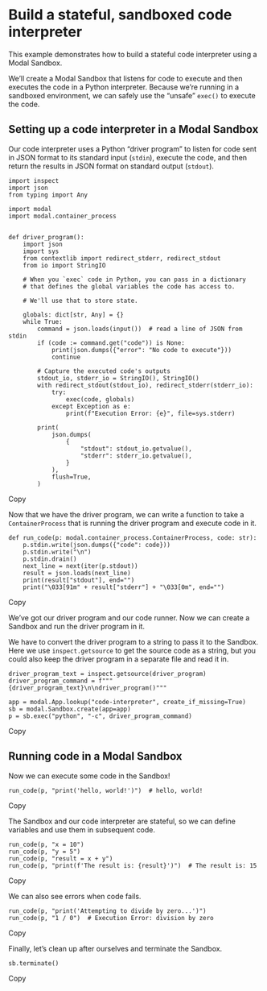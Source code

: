 # Build a stateful, sandboxed code interpreter

This example demonstrates how to build a stateful code interpreter using a
Modal Sandbox.

We’ll create a Modal Sandbox that listens for code to execute and then
executes the code in a Python interpreter. Because we’re running in a
sandboxed environment, we can safely use the “unsafe” `exec()` to execute the
code.

## Setting up a code interpreter in a Modal Sandbox

Our code interpreter uses a Python “driver program” to listen for code sent in
JSON format to its standard input (`stdin`), execute the code, and then return
the results in JSON format on standard output (`stdout`).

    
    
    import inspect
    import json
    from typing import Any
    
    import modal
    import modal.container_process
    
    
    def driver_program():
        import json
        import sys
        from contextlib import redirect_stderr, redirect_stdout
        from io import StringIO
    
        # When you `exec` code in Python, you can pass in a dictionary
        # that defines the global variables the code has access to.
    
        # We'll use that to store state.
    
        globals: dict[str, Any] = {}
        while True:
            command = json.loads(input())  # read a line of JSON from stdin
            if (code := command.get("code")) is None:
                print(json.dumps({"error": "No code to execute"}))
                continue
    
            # Capture the executed code's outputs
            stdout_io, stderr_io = StringIO(), StringIO()
            with redirect_stdout(stdout_io), redirect_stderr(stderr_io):
                try:
                    exec(code, globals)
                except Exception as e:
                    print(f"Execution Error: {e}", file=sys.stderr)
    
            print(
                json.dumps(
                    {
                        "stdout": stdout_io.getvalue(),
                        "stderr": stderr_io.getvalue(),
                    }
                ),
                flush=True,
            )

Copy

Now that we have the driver program, we can write a function to take a
`ContainerProcess` that is running the driver program and execute code in it.

    
    
    def run_code(p: modal.container_process.ContainerProcess, code: str):
        p.stdin.write(json.dumps({"code": code}))
        p.stdin.write("\n")
        p.stdin.drain()
        next_line = next(iter(p.stdout))
        result = json.loads(next_line)
        print(result["stdout"], end="")
        print("\033[91m" + result["stderr"] + "\033[0m", end="")

Copy

We’ve got our driver program and our code runner. Now we can create a Sandbox
and run the driver program in it.

We have to convert the driver program to a string to pass it to the Sandbox.
Here we use `inspect.getsource` to get the source code as a string, but you
could also keep the driver program in a separate file and read it in.

    
    
    driver_program_text = inspect.getsource(driver_program)
    driver_program_command = f"""{driver_program_text}\n\ndriver_program()"""
    
    app = modal.App.lookup("code-interpreter", create_if_missing=True)
    sb = modal.Sandbox.create(app=app)
    p = sb.exec("python", "-c", driver_program_command)

Copy

## Running code in a Modal Sandbox

Now we can execute some code in the Sandbox!

    
    
    run_code(p, "print('hello, world!')")  # hello, world!

Copy

The Sandbox and our code interpreter are stateful, so we can define variables
and use them in subsequent code.

    
    
    run_code(p, "x = 10")
    run_code(p, "y = 5")
    run_code(p, "result = x + y")
    run_code(p, "print(f'The result is: {result}')")  # The result is: 15

Copy

We can also see errors when code fails.

    
    
    run_code(p, "print('Attempting to divide by zero...')")
    run_code(p, "1 / 0")  # Execution Error: division by zero

Copy

Finally, let’s clean up after ourselves and terminate the Sandbox.

    
    
    sb.terminate()

Copy

